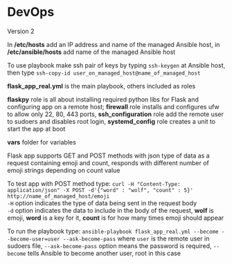 # DevOps
Version 2

In **/etc/hosts** add an IP address and name of the managed Ansible host, in **/etc/ansible/hosts** add name of the managed Ansible host<br />

To use playbook make ssh pair of keys by typing `ssh-keygen` at Ansible host, then type `ssh-copy-id user_on_managed_host@name_of_managed_host`<br />

**flask_app_real.yml** is the main playbook, others included as roles<br />

**flaskpy** role is all about installing required python libs for Flask and configuring app on a remote host; **firewall** role installs and configures ufw to allow only 22, 80, 443 ports, **ssh_configuration** role add the remote user to sudoers and disables root login, **systemd_config** role creates a unit to start the app at boot<br />

**vars** folder for variables<br />

Flask app supports GET and POST methods with json type of data as a request containing emoji and count, responds with different number of emoji strings depending on count value<br />

To test app with POST method type: `curl -H "Content-Type: application/json" -X POST -d'{"word" : "wolf", "count" : 5}' http://name_of_managed_host/emoji`<br />
`-H` option indicates the type of data being sent in the request body<br />
`-d` option indicates the data to include in the body of the request, **wolf** is emoji, **word** is a key for it, **count** is for how many times emoji should appear

To run the playbook type: `ansible-playbook flask_app_real.yml --become --become-user=user --ask-become-pass` where `user` is the remote user in sudoers file, `--ask-become-pass` option means the password is required, `--become` tells Ansible to become another user, root in this case
